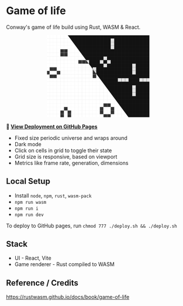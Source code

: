 # Game of life
Conway's game of life build using Rust, WASM & React.

<p align="center"><img src="src/assets/thumbnail.png" width="280"></p>

**🔗 [View Deployment on GitHub Pages](https://arpitjp.github.io/wasm-game-of-life/)**

- Fixed size periodic universe and wraps around
- Dark mode
- Click on cells in grid to toggle their state
- Grid size is responsive, based on viewport
- Metrics like frame rate, generation, dimensions

## Local Setup
- Install `node`, `npm`, `rust`, `wasm-pack`
- `npm run wasm`
- `npm run i`
- `npm run dev`

To deploy to GitHub pages, run
`chmod 777 ./deploy.sh && ./deploy.sh`
## Stack
- UI - React, Vite
- Game renderer - Rust compiled to WASM

## Reference / Credits
https://rustwasm.github.io/docs/book/game-of-life
